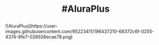 <h1 align="center">
  <p align="center">#AluraPlus</p>
 </h1>
![AluraPlus](https://user-images.githubusercontent.com/95223411/196437210-68372c6f-0255-4374-8fe7-028926ecae78.png)
